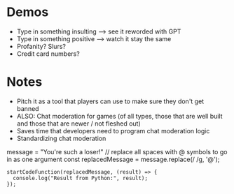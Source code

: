 # Demos

* Type in something insulting --> see it reworded with GPT
* Type in something positive --> watch it stay the same
* Profanity? Slurs?
* Credit card numbers?

# Notes

* Pitch it as a tool that players can use to make sure they don't get banned
* ALSO: Chat moderation for games (of all types, those that are well built and those that are newer / not fleshed out)
* Saves time that developers need to program chat moderation logic
* Standardizing chat moderation

message = "You're such a loser!"
    // replace all spaces with @ symbols to go in as one argument
    const replacedMessage = message.replace(/ /g, '@');

    startCodeFunction(replacedMessage, (result) => {
      console.log("Result from Python:", result);
    });
